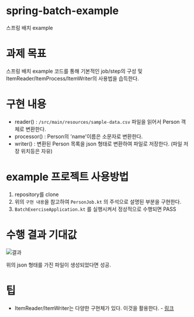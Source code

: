 # spring-batch-example
스프링 배치 example

# 과제 목표
스프링 배치 example 코드를 통해 기본적인 job/step의 구성 및 ItemReader/ItemProcess/ItemWriter의 사용법을 습득한다.

# 구현 내용
- reader() : `/src/main/resources/sample-data.csv` 파일을 읽어서 Person 객체로 변환한다.
- processor() : Person의 'name'이름은 소문자로 변환한다.
- writer() : 변환된 Person 목록을 json 형태로 변환하여 파일로 저장한다. (파일 저장 위치등은 자유)

# example 프로젝트 사용방법
1) repository를 clone
2) 위의 `구현 내용`을 참고하여 `PersonJob.kt` 의 주석으로 설명된 부분을 구현한다.
3) `BatchExerciseApplication.kt` 를 실행시켜서 정상적으로 수행되면 PASS

# 수행 결과 기대값
![결과](https://user-images.githubusercontent.com/89777169/136234505-ecdf7545-c80d-4551-b9bc-be72e7f5aa4c.png)

위의 json 형태를 가진 파일이 생성되었다면 성공.

# 팁
- ItemReader/ItemWriter는 다양한 구현체가 있다. 이것을 활용한다. - [링크](https://docs.spring.io/spring-batch/docs/current/reference/html/readersAndWriters.html)
